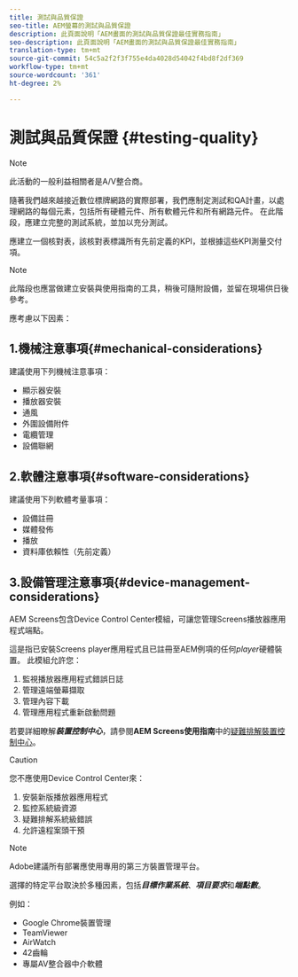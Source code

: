 ```yaml
---
title: 測試與品質保證
seo-title: AEM螢幕的測試與品質保證
description: 此頁面說明「AEM畫面的測試與品質保證最佳實務指南」
seo-description: 此頁面說明「AEM畫面的測試與品質保證最佳實務指南」
translation-type: tm+mt
source-git-commit: 54c5a2f2f3f755e4da4028d54042f4bd8f2df369
workflow-type: tm+mt
source-wordcount: '361'
ht-degree: 2%

---
```



# 測試與品質保證 {#testing-quality}

>[!NOTE]
>此活動的一般利益相關者是A/V整合商。

隨著我們越來越接近數位標牌網路的實際部署，我們應制定測試和QA計畫，以處理網路的每個元素，包括所有硬體元件、所有軟體元件和所有網路元件。
在此階段，應建立完整的測試系統，並加以充分測試。

應建立一個核對表，該核對表標識所有先前定義的KPI，並根據這些KPI測量交付項。

>[!NOTE]
>
>此階段也應當做建立安裝與使用指南的工具，稍後可隨附設備，並留在現場供日後參考。

應考慮以下因素：

## 1.機械注意事項{#mechanical-considerations}

建議使用下列機械注意事項：

* 顯示器安裝
* 播放器安裝
* 通風
* 外圍設備附件
* 電纜管理
* 設備聯網

## 2.軟體注意事項{#software-considerations}

建議使用下列軟體考量事項：

* 設備註冊
* 媒體發佈
* 播放
* 資料庫依賴性（先前定義）


## 3.設備管理注意事項{#device-management-considerations}

AEM Screens包含Device Control Center模組，可讓您管理Screens播放器應用程式端點。

這是指已安裝Screens player應用程式且已註冊至AEM例項的任何&#x200B;*player*硬體裝置。
此模組允許您：

1. 監視播放器應用程式錯誤日誌
1. 管理遠端螢幕擷取
1. 管理內容下載
1. 管理應用程式重新啟動問題

若要詳細瞭解&#x200B;***裝置控制中心***，請參閱&#x200B;**AEM Screens使用指南**&#x200B;中的[疑難排解裝置控制中心](https://helpx.adobe.com/experience-manager/6-5/screens/using/monitoring-screens.html)。

>[!CAUTION]
>
> 您不應使用Device Control Center來：
> 1. 安裝新版播放器應用程式
> 1. 監控系統級資源
> 1. 疑難排解系統級錯誤
> 1. 允許遠程案頭干預



>[!NOTE]
>
> Adobe建議所有部署應使用專用的第三方裝置管理平台。

選擇的特定平台取決於多種因素，包括&#x200B;***目標作業系統***、***項目要求***&#x200B;和&#x200B;***端點數***。

例如：

* Google Chrome裝置管理
* TeamViewer
* AirWatch
* 42齒輪
* 專屬AV整合器中介軟體
